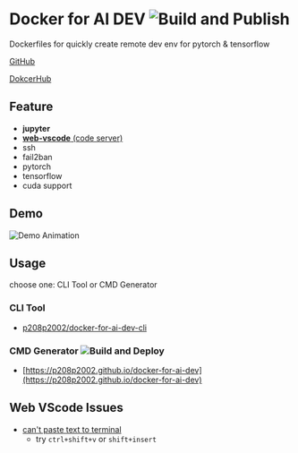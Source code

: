 # Docker for AI DEV ![Build and Publish](https://github.com/p208p2002/docker-for-ai-dev/workflows/Build%20and%20Publish/badge.svg)
Dockerfiles for quickly create remote dev env for pytorch & tensorflow

[GitHub](https://github.com/p208p2002/docker-for-ai-dev)

[DokcerHub](https://hub.docker.com/r/p208p2002/docker-for-ai-dev)

## Feature
- **jupyter**
- [**web-vscode** (code server)](https://github.com/cdr/code-server)
- ssh
- fail2ban
- pytorch
- tensorflow
- cuda support

## Demo
![Demo Animation](../assets/demo.gif?raw=true)

## Usage
choose one: CLI Tool or CMD Generator

### CLI Tool
- [p208p2002/docker-for-ai-dev-cli](https://github.com/p208p2002/docker-for-ai-dev-cli)

### CMD Generator ![Build and Deploy](https://github.com/p208p2002/docker-for-ai-dev/workflows/Build%20and%20Deploy/badge.svg?branch=site-src)
- [https://p208p2002.github.io/docker-for-ai-dev](https://p208p2002.github.io/docker-for-ai-dev)

## Web VScode Issues
- [can't paste text to terminal](https://github.com/cdr/code-server/issues/1106)
    - try `ctrl+shift+v` or `shift+insert`
